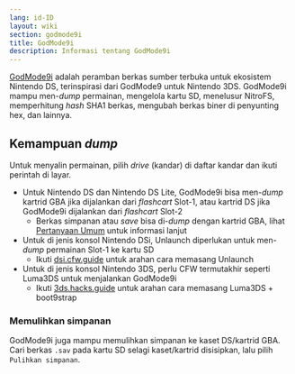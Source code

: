 ```yaml
---
lang: id-ID
layout: wiki
section: godmode9i
title: GodMode9i
description: Informasi tentang GodMode9i
---
```


[GodMode9i](https://github.com/DS-Homebrew/GodMode9i/) adalah peramban berkas sumber terbuka untuk ekosistem Nintendo DS, terinspirasi dari GodMode9 untuk Nintendo 3DS. GodMode9i mampu men-*dump* permainan, mengelola kartu SD, menelusur NitroFS, memperhitung *hash* SHA1 berkas, mengubah berkas biner di penyunting hex, dan lainnya.

## Kemampuan *dump*

Untuk menyalin permainan, pilih *drive* (kandar) di daftar kandar dan ikuti perintah di layar.
- Untuk Nintendo DS dan Nintendo DS Lite, GodMode9i bisa men-*dump* kartrid GBA jika dijalankan dari *flashcart* Slot-1, atau kartrid DS jika GodMode9i dijalankan dari *flashcart* Slot-2
    - Berkas simpanan atau *save* bisa di-*dump* dengan kartrid GBA, lihat [Pertanyaan Umum](faq?faq=how-do-i-dump-ds-saves-using-gba-save-data) untuk informasi lanjut
- Untuk di jenis konsol Nintendo DSi, Unlaunch diperlukan untuk men-*dump* permainan Slot-1 ke kartu SD
    - Ikuti [dsi.cfw.guide](https://dsi.cfw.guide/) untuk arahan cara memasang Unlaunch
- Untuk di jenis konsol Nintendo 3DS, perlu CFW termutakhir seperti Luma3DS untuk menjalankan GodMode9i
    - Ikuti [3ds.hacks.guide](https://3ds.hacks.guide/) untuk arahan cara memasang Luma3DS + boot9strap

### Memulihkan simpanan
GodMode9i juga mampu memulihkan simpanan ke kaset DS/kartrid GBA. Cari berkas `.sav` pada kartu SD selagi kaset/kartrid disisipkan, lalu pilih `Pulihkan simpanan`.
